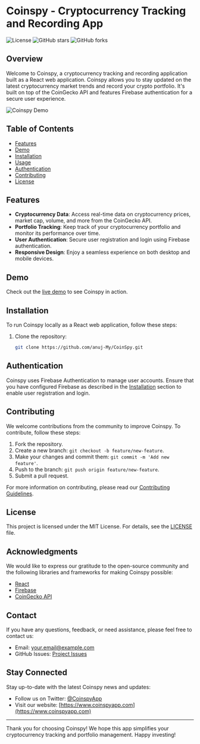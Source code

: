 # Coinspy - Cryptocurrency Tracking and Recording App

![License](https://img.shields.io/badge/license-MIT-blue.svg)
![GitHub stars](https://img.shields.io/github/stars/yourusername/coinspy.svg)
![GitHub forks](https://img.shields.io/github/forks/yourusername/coinspy.svg)

## Overview

Welcome to Coinspy, a cryptocurrency tracking and recording application built as a React web application. Coinspy allows you to stay updated on the latest cryptocurrency market trends and record your crypto portfolio. It's built on top of the CoinGecko API and features Firebase authentication for a secure user experience.

![Coinspy Demo](demo.gif)

## Table of Contents

- [Features](#features)
- [Demo](#demo)
- [Installation](#installation)
- [Usage](#usage)
- [Authentication](#authentication)
- [Contributing](#contributing)
- [License](#license)

## Features

- **Cryptocurrency Data**: Access real-time data on cryptocurrency prices, market cap, volume, and more from the CoinGecko API.
- **Portfolio Tracking**: Keep track of your cryptocurrency portfolio and monitor its performance over time.
- **User Authentication**: Secure user registration and login using Firebase authentication.
- **Responsive Design**: Enjoy a seamless experience on both desktop and mobile devices.

## Demo

Check out the [live demo](https://coinsspy.netlify.app/) to see Coinspy in action.

## Installation

To run Coinspy locally as a React web application, follow these steps:

1. Clone the repository:

   ```bash
   git clone https://github.com/anuj-My/CoinSpy.git

## Authentication

Coinspy uses Firebase Authentication to manage user accounts. Ensure that you have configured Firebase as described in the [Installation](#installation) section to enable user registration and login.

## Contributing

We welcome contributions from the community to improve Coinspy. To contribute, follow these steps:

1. Fork the repository.
2. Create a new branch: `git checkout -b feature/new-feature`.
3. Make your changes and commit them: `git commit -m 'Add new feature'`.
4. Push to the branch: `git push origin feature/new-feature`.
5. Submit a pull request.

For more information on contributing, please read our [Contributing Guidelines](CONTRIBUTING.md).

## License

This project is licensed under the MIT License. For details, see the [LICENSE](LICENSE) file.

## Acknowledgments

We would like to express our gratitude to the open-source community and the following libraries and frameworks for making Coinspy possible:

- [React](https://reactjs.org/)
- [Firebase](https://firebase.google.com/)
- [CoinGecko API](https://coingecko.com/)

## Contact

If you have any questions, feedback, or need assistance, please feel free to contact us:

- Email: [your.email@example.com](mailto:your.email@example.com)
- GitHub Issues: [Project Issues](https://github.com/yourusername/coinspy/issues)

## Stay Connected

Stay up-to-date with the latest Coinspy news and updates:

- Follow us on Twitter: [@CoinspyApp](https://twitter.com/CoinspyApp)
- Visit our website: [https://www.coinspyapp.com](https://www.coinspyapp.com)

---

Thank you for choosing Coinspy! We hope this app simplifies your cryptocurrency tracking and portfolio management. Happy investing!
